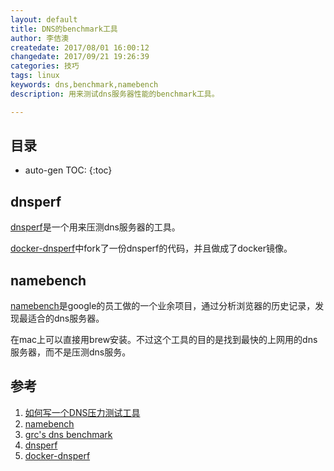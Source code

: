 ```yaml
---
layout: default
title: DNS的benchmark工具
author: 李佶澳
createdate: 2017/08/01 16:00:12
changedate: 2017/09/21 19:26:39
categories: 技巧
tags: linux
keywords: dns,benchmark,namebench
description: 用来测试dns服务器性能的benchmark工具。

---
```


## 目录
* auto-gen TOC:
{:toc}

## dnsperf 

[dnsperf][4]是一个用来压测dns服务器的工具。

[docker-dnsperf][5]中fork了一份dnsperf的代码，并且做成了docker镜像。

## namebench

[namebench][2]是google的员工做的一个业余项目，通过分析浏览器的历史记录，发现最适合的dns服务器。

在mac上可以直接用brew安装。不过这个工具的目的是找到最快的上网用的dns服务器，而不是压测dns服务。

## 参考

1. [如何写一个DNS压力测试工具][1]
2. [namebench][2]
3. [grc's dns benchmark][3]
4. [dnsperf][4]
5. [docker-dnsperf][5]

[1]: http://www.freebuf.com/column/132793.html "如何写一个DNS压力测试工具"
[2]: https://github.com/google/namebench "namebench" 
[3]: https://www.grc.com/dns/benchmark.htm "grc's dns benchmark"
[4]: https://github.com/cobblau/dnsperf "dnsperf"
[5]: https://github.com/lijiaocn/docker-dnsperf "docker-dnsperf"
